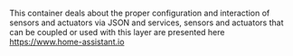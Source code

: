 This container deals about the proper configuration and interaction
of sensors and actuators via JSON and services, sensors and actuators that can be coupled or used with this layer are presented here https://www.home-assistant.io 
